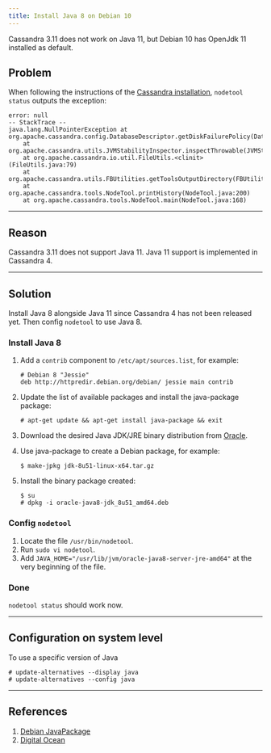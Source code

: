 ```yaml
---
title: Install Java 8 on Debian 10
---
```


Cassandra 3.11 does not work on Java 11, but Debian 10 has OpenJdk 11 installed as default.

<!--truncate-->
## Problem
When following the instructions of the [Cassandra installation](http://cassandra.apache.org/download/), `nodetool status` outputs the exception:

```
error: null
-- StackTrace --
java.lang.NullPointerException at org.apache.cassandra.config.DatabaseDescriptor.getDiskFailurePolicy(DatabaseDescriptor.java:1881)
    at org.apache.cassandra.utils.JVMStabilityInspector.inspectThrowable(JVMStabilityInspector.java:82)
    at org.apache.cassandra.io.util.FileUtils.<clinit>(FileUtils.java:79)
    at org.apache.cassandra.utils.FBUtilities.getToolsOutputDirectory(FBUtilities.java:788)
    at org.apache.cassandra.tools.NodeTool.printHistory(NodeTool.java:200)
    at org.apache.cassandra.tools.NodeTool.main(NodeTool.java:168)
```

---

## Reason
Cassandra 3.11 does not support Java 11. Java 11 support is implemented in Cassandra 4.

---

## Solution
Install Java 8 alongside Java 11 since Cassandra 4 has not been released yet. Then config `nodetool` to use Java 8.

### Install Java 8

1. Add a `contrib` component to `/etc/apt/sources.list`, for example:
    ```
    # Debian 8 "Jessie"
    deb http://httpredir.debian.org/debian/ jessie main contrib
    ```

2. Update the list of available packages and install the java-package package:
    ```
    # apt-get update && apt-get install java-package && exit
    ```

3. Download the desired Java JDK/JRE binary distribution from [Oracle](https://www.oracle.com/technetwork/java/javase/downloads/index.html).

4. Use java-package to create a Debian package, for example:
    ```
    $ make-jpkg jdk-8u51-linux-x64.tar.gz
    ```

5. Install the binary package created:
    ```
    $ su
    # dpkg -i oracle-java8-jdk_8u51_amd64.deb
    ```

### Config `nodetool`
1. Locate the file `/usr/bin/nodetool`.
2. Run `sudo vi nodetool`.
3. Add `JAVA_HOME="/usr/lib/jvm/oracle-java8-server-jre-amd64"` at the very beginning of the file.

### Done
`nodetool status` should work now.

---

## Configuration on system level
To use a specific version of Java

```
# update-alternatives --display java
# update-alternatives --config java 
```

---

## References
1. [Debian JavaPackage](https://wiki.debian.org/JavaPackage)
2. [Digital Ocean](https://www.digitalocean.com/community/tutorials/how-to-install-java-with-apt-on-debian-10)